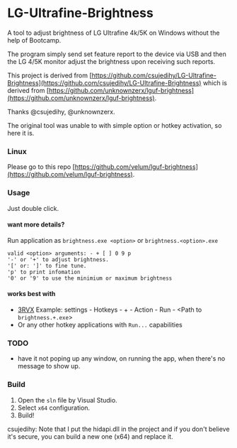 # LG-Ultrafine-Brightness

A tool to adjust brightness of LG Ultrafine 4k/5K on Windows without the help of Bootcamp.

The program simply send set feature report to the device via USB and then the LG 4/5K monitor adjust the brightness upon receiving such reports.

This project is derived from [https://github.com/csujedihy/LG-Ultrafine-Brightness](https://github.com/csujedihy/LG-Ultrafine-Brightness) which is derived from [https://github.com/unknownzerx/lguf-brightness](https://github.com/unknownzerx/lguf-brightness).

Thanks @csujedihy, @unknownzerx.

The original tool was unable to with simple option or hotkey activation, so here it is.


### Linux
Please go to this repo [https://github.com/velum/lguf-brightness](https://github.com/velum/lguf-brightness).

### Usage
Just double click.

#### want more details?
Run application as `brightness.exe <option>` or `brightness.<option>.exe`
```
valid <option> arguments: - + [ ] 0 9 p
'-' or '+' to adjust brightness.
'[' or: ']' to fine tune.
'p' to print infomation
'0' or '9' to use the minimium or maximum brightness
```
#### works best with
- [3RVX](https://3rvx.com/)
    Example: settings - Hotkeys - + - Action - Run - <Path to `brightness.+.exe`>
- Or any other hotkey applications with `Run...` capabilities

### TODO
- have it not poping up any window, on running the app, when there's no message to show up.

### Build

1. Open the `sln` file by Visual Studio.
2. Select `x64` configuration.
3. Build!

csujedihy: Note that I put the hidapi.dll in the project and if you don't believe it's secure, you can build a new one (x64) and replace it.
